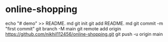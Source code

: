 # online-shopping
echo "# demo" >> README. md
git init
git add  README. md
git commit -m "first commit"
git branch -M main
git remote add origin https://github.com/nikhil112456/online-shopping.git
git push -u origin main
